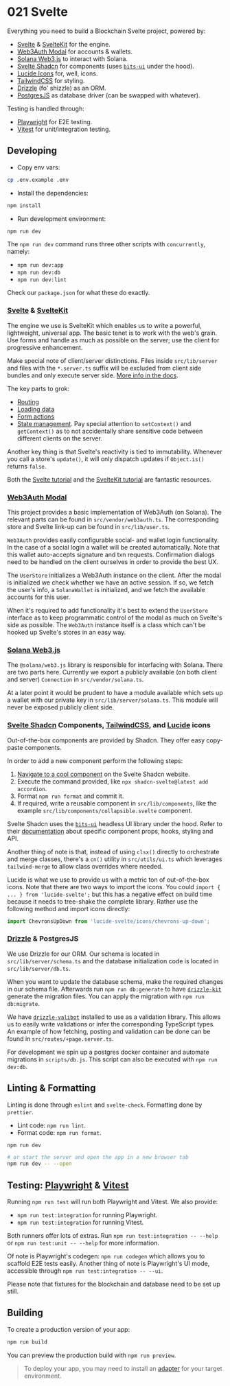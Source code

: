 # 021 Svelte

Everything you need to build a Blockchain Svelte project, powered by:

- [Svelte](https://svelte.dev/docs/introduction) & [SvelteKit](https://kit.svelte.dev/docs/introduction) for the engine.
- [Web3Auth Modal](https://web3auth.io/docs/sdk/pnp/web/modal) for accounts & wallets.
- [Solana Web3.js](https://solana.com/docs/clients/javascript) to interact with Solana.
- [Svelte Shadcn](https://www.shadcn-svelte.com/) for components (uses [`bits-ui`](https://www.bits-ui.com/docs/introduction) under the hood).
- [Lucide Icons](https://lucide.dev/icons/) for, well, icons.
- [TailwindCSS](https://tailwindcss.com/docs/installation) for styling.
- [Drizzle](https://orm.drizzle.team/docs/overview) (fo' shizzle) as an ORM.
- [PostgresJS](https://orm.drizzle.team/docs/get-started-postgresql#postgresjs) as database driver (can be swapped with whatever).

Testing is handled through:

- [Playwright](https://playwright.dev/docs/intro) for E2E testing.
- [Vitest](https://vitejs.dev/guide/) for unit/integration testing.

## Developing

- Copy env vars:

```sh
cp .env.example .env
```

- Install the dependencies:

```sh
npm install
```

- Run development environment:

```sh
npm run dev
```

The `npm run dev` command runs three other scripts with `concurrently`, namely:

- `npm run dev:app`
- `npm run dev:db`
- `npm run dev:lint`

Check our `package.json` for what these do exactly.

### [Svelte](https://svelte.dev/docs/introduction) & [SvelteKit](https://kit.svelte.dev/docs/introduction)

The engine we use is SvelteKit which enables us to write a powerful, lightweight, universal
app. The basic tenet is to work with the web's grain. Use forms and handle as much
as possible on the server; use the client for progressive enhancement.

Make special note of client/server distinctions. Files inside `src/lib/server` and
files with the `*.server.ts` suffix will be excluded from client side bundles and only
execute server side. [More info in the docs](https://kit.svelte.dev/docs/server-only-modules).

The key parts to grok:

- [Routing](https://kit.svelte.dev/docs/routing)
- [Loading data](https://kit.svelte.dev/docs/load)
- [Form actions](https://kit.svelte.dev/docs/form-actions)
- [State management](https://kit.svelte.dev/docs/state-management). Pay special attention
  to `setContext()` and `getContext()` as to not accidentally share sensitive code
  between different clients on the server.

Another key thing is that Svelte's reactivity is tied to immutability. Whenever you
call a store's `update()`, it will only dispatch updates if `Object.is()` returns `false`.

Both the [Svelte tutorial](https://learn.svelte.dev/tutorial/welcome-to-svelte) and the [SvelteKit tutorial](https://learn.svelte.dev/tutorial/introducing-sveltekit) are fantastic resources.

### [Web3Auth Modal](https://web3auth.io/docs/sdk/pnp/web/modal)

This project provides a basic implementation of Web3Auth (on Solana). The relevant parts
can be found in `src/vendor/web3auth.ts`. The corresponding store and Svelte link-up
can be found in `src/lib/user.ts`.

`Web3Auth` provides easily configurable social- and wallet login functionality. In the case
of a social login a wallet will be created automatically. Note that this wallet auto-accepts
signature and txn requests. Confirmation dialogs need to be handled on the client ourselves
in order to provide the best UX.

The `UserStore` initializes a Web3Auth instance on the client. After the modal is initialized
we check whether we have an active session. If so, we fetch the user's info, a `SolanaWallet`
is initialized, and we fetch the available accounts for this user.

When it's required to add functionality it's best to extend the `UserStore` interface
as to keep programmatic control of the modal as much on Svelte's side as possible.
The `Web3Auth` instance itself is a class which can't be hooked up Svelte's stores
in an easy way.

### [Solana Web3.js](https://solana.com/docs/clients/javascript)

The `@solana/web3.js` library is responsible for interfacing with Solana. There are two parts
here. Currently we export a publicly available (on both client and server) `Connection` in
`src/vendor/solana.ts`.

At a later point it would be prudent to have a module available which sets up a wallet
with our private key in `src/lib/server/solana.ts`. This module will never be exposed
publicly client side.

### [Svelte Shadcn](https://www.shadcn-svelte.com/) Components, [TailwindCSS](https://tailwindcss.com/docs/installation), and [Lucide](https://lucide.dev/icons/) icons

Out-of-the-box components are provided by Shadcn. They offer easy copy-paste components.

In order to add a new component perform the following steps:

1. [Navigate to a cool component](https://www.shadcn-svelte.com/docs/components/accordion) on the Svelte Shadcn website.
2. Execute the command provided, like `npx shadcn-svelte@latest add accordion`.
3. Format `npm run format` and commit it.
4. If required, write a reusable component in `src/lib/components`, like
   the example `src/lib/components/collapsible.svelte` component.

Svelte Shadcn uses the [`bits-ui`](https://www.bits-ui.com/docs/introduction) headless UI library under the hood. Refer to their
[documentation](https://www.bits-ui.com/docs/introduction) about specific component props, hooks, styling and API.

Another thing of note is that, instead of using `clsx()` directly to orchestrate and
merge classes, there's a `cn()` utility in `src/utils/ui.ts` which leverages
`tailwind-merge` to allow class overrides where needed.

Lucide is what we use to provide us with a metric ton of out-of-the-box icons. Note
that there are two ways to import the icons. You could `import { ... } from 'lucide-svelte';` but this has a negative effect on build time because it needs to tree-shake
the complete library. Rather use the following method and import icons directly:

```ts
import ChevronsUpDown from 'lucide-svelte/icons/chevrons-up-down';
```

### [Drizzle](https://orm.drizzle.team/docs/overview) & PostgresJS

We use Drizzle for our ORM. Our schema is located in `src/lib/server/schema.ts` and the
database initialization code is located in `src/lib/server/db.ts`.

When you want to update the database schema, make the required changes in our
schema file. Afterwards run `npm run db:generate` to have [`drizzle-kit`](https://orm.drizzle.team/kit-docs/overview) generate
the migration files. You can apply the migration with `npm run db:migrate`.

We have [`drizzle-valibot`](https://orm.drizzle.team/docs/valibot) installed to use as a validation library. This allows us
to easily write validations or infer the corresponding TypeScript types. An example
of how fetching, posting and validation can be done can be found in
`src/routes/+page.server.ts`.

For development we spin up a postgres docker container and automate migrations in
`scripts/db.js`. This script can also be executed with `npm run dev:db`.

## Linting & Formatting

Linting is done through `eslint` and `svelte-check`. Formatting done by `prettier`.

- Lint code: `npm run lint`.
- Format code: `npm run format`.

```bash
npm run dev

# or start the server and open the app in a new browser tab
npm run dev -- --open
```

## Testing: [Playwright](https://playwright.dev/docs/intro) & [Vitest](https://vitejs.dev/guide/)

Running `npm run test` will run both Playwright and Vitest. We also provide:

- `npm run test:integration` for running Playwright.
- `npm run test:integration` for running Vitest.

Both runners offer lots of extras. Run `npm run test:integration -- --help` or
`npm run test:unit -- --help` for more information.

Of note is Playwright's codegen: `npm run codegen` which allows you to scaffold
E2E tests easily. Another thing of note is Playwright's UI mode, accessible through
`npm run test:integration -- --ui`.

Please note that fixtures for the blockchain and database need to be set up still.

## Building

To create a production version of your app:

```bash
npm run build
```

You can preview the production build with `npm run preview`.

> To deploy your app, you may need to install an [adapter](https://kit.svelte.dev/docs/adapters) for your target environment.
